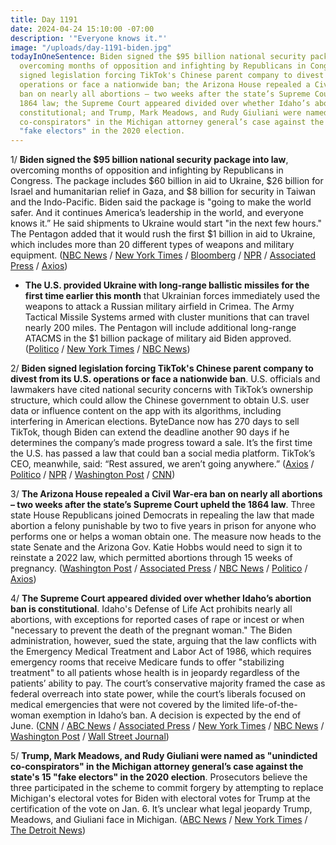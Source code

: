 ```yaml
---
title: Day 1191
date: 2024-04-24 15:10:00 -07:00
description: '"Everyone knows it."'
image: "/uploads/day-1191-biden.jpg"
todayInOneSentence: Biden signed the $95 billion national security package into law,
  overcoming months of opposition and infighting by Republicans in Congress; Biden
  signed legislation forcing TikTok's Chinese parent company to divest from its U.S.
  operations or face a nationwide ban; the Arizona House repealed a Civil War-era
  ban on nearly all abortions – two weeks after the state’s Supreme Court upheld the
  1864 law; the Supreme Court appeared divided over whether Idaho’s abortion ban is
  constitutional; and Trump, Mark Meadows, and Rudy Giuliani were named as "unindicted
  co-conspirators" in the Michigan attorney general’s case against the state's 15
  "fake electors" in the 2020 election.
---
```


1/ **Biden signed the $95 billion national security package into law**, overcoming months of opposition and infighting by Republicans in Congress. The package includes $60 billion in aid to Ukraine, $26 billion for Israel and humanitarian relief in Gaza, and $8 billion for security in Taiwan and the Indo-Pacific. Biden said the package is "going to make the world safer. And it continues America’s leadership in the world, and everyone knows it.” He said shipments to Ukraine would start "in the next few hours." The Pentagon added that it would rush the first $1 billion in aid to Ukraine, which includes more than 20 different types of weapons and military equipment. ([NBC News](https://www.nbcnews.com/politics/congress/senate-hold-key-test-vote-ukraine-aid-israel-funding-tiktok-ban-rcna148685) / [New York Times](https://www.nytimes.com/2024/04/24/us/politics/biden-ukraine-israel-aid.html) / [Bloomberg](https://www.bloomberg.com/news/articles/2024-04-24/biden-signs-aid-bill-says-help-headed-to-ukraine-within-hours?sref=MIBMEEoj) / [NPR](https://www.npr.org/2024/04/24/1246839045/biden-signs-95-billion-military-aid-package-for-ukraine-israel-and-taiwan) / [Associated Press](https://apnews.com/article/joe-biden-mike-johnson-ukraine-israel-b72aed9b195818735d24363f2bc34ea4) / [Axios](https://www.axios.com/2024/04/24/biden-signs-foreign-aid-package-ukraine-israel))

* **The U.S. provided Ukraine with long-range ballistic missiles for the first time earlier this month** that Ukrainian forces immediately used the weapons to attack a Russian military airfield in Crimea. The Army Tactical Missile Systems armed with cluster munitions that can travel nearly 200 miles. The Pentagon will include additional long-range ATACMS in the $1 billion package of military aid Biden approved. ([Politico](https://www.politico.com/news/2024/04/24/us-long-range-missiles-ukraine-00154110) / [New York Times](https://www.nytimes.com/2024/04/24/us/us-ukraine-russia-missiles.html) / [NBC News](https://www.nbcnews.com/news/world/ukraine-uses-long-range-atacms-russia-first-time-rcna148309))

2/ **Biden signed legislation forcing TikTok's Chinese parent company to divest from its U.S. operations or face a nationwide ban**. U.S. officials and lawmakers have cited national security concerns with TikTok’s ownership structure, which could allow the Chinese government to obtain U.S. user data or influence content on the app with its algorithms, including interfering in American elections. ByteDance now has 270 days to sell TikTok, though Biden can extend the deadline another 90 days if he determines the company’s made progress toward a sale. It’s the first time the U.S. has passed a law that could ban a social media platform. TikTok’s CEO, meanwhile, said: “Rest assured, we aren’t going anywhere.” ([Axios](https://www.axios.com/2024/04/24/joe-biden-tik-tok-ban-bill) / [Politico](https://www.politico.com/news/2024/04/24/biden-signs-tiktok-bill-00153984) / [NPR](https://www.npr.org/2024/04/24/1246663779/biden-ban-tiktok-us) / [Washington Post](https://www.washingtonpost.com/technology/2024/04/23/tiktok-ban-senate-vote-sale-biden/) / [CNN](https://www.cnn.com/2024/04/23/tech/congress-tiktok-ban-what-next/))

3/ **The Arizona House repealed a Civil War-era ban on nearly all abortions – two weeks after the state’s Supreme Court upheld the 1864 law**. Three state House Republicans joined Democrats in repealing the  law that made abortion a felony punishable by two to five years in prison for anyone who performs one or helps a woman obtain one. The measure now heads to the state Senate and the Arizona Gov. Katie Hobbs would need to sign it to reinstate a 2022 law, which permitted abortions through 15 weeks of pregnancy. ([Washington Post](https://www.washingtonpost.com/politics/2024/04/24/arizona-abortion-ban/) / [Associated Press](https://apnews.com/article/arizona-abortion-1864-ban-repeal-lawmakers-84b0cd9a8c44ddaefed2c45e9eff1c79) / [NBC News](https://www.nbcnews.com/politics/arizona-abortion-ban-lawmakers-repeal-rcna149181) / [Politico](https://www.politico.com/news/2024/04/24/arizona-house-votes-to-repeal-abortion-ban-00154175) / [Axios](https://www.axios.com/2024/04/24/arizona-abortion-ban-repealed-house))

4/ **The Supreme Court appeared divided over whether Idaho’s abortion ban is constitutional**. Idaho's Defense of Life Act prohibits nearly all abortions, with exceptions for reported cases of rape or incest or when "necessary to prevent the death of the pregnant woman." The Biden administration, however, sued the state, arguing that the law conflicts with the Emergency Medical Treatment and Labor Act of 1986, which requires emergency rooms that receive Medicare funds to offer "stabilizing treatment" to all patients whose health is in jeopardy regardless of the patients’ ability to pay. The court’s conservative majority framed the case as federal overreach into state power, while the court’s liberals focused on medical emergencies that were not covered by the limited life-of-the-woman exemption in Idaho’s ban. A decision is expected by the end of June. ([CNN](https://www.cnn.com/2024/04/24/politics/takeaways-supreme-court-abortion-idaho/index.html) / [ABC News](https://abcnews.go.com/Politics/supreme-court-weigh-scope-idaho-abortion-ban-post/story?id=109251453) / [Associated Press](https://apnews.com/article/abortion-supreme-court-emergencies-hospitals-doctors-45766f0a1ab576ce0f6515c5a1bd9e2a) / [New York Times](https://www.nytimes.com/live/2024/04/24/us/abortion-supreme-court-idaho) / [NBC News](https://www.nbcnews.com/politics/supreme-court/supreme-court-hears-abortion-clash-emergency-room-treatment-pregnant-w-rcna148863) / [Washington Post](https://www.washingtonpost.com/politics/2024/04/24/supreme-court-arguments-abortions-emergency-emtala/) / [Wall Street Journal](https://www.wsj.com/us-news/law/supreme-court-hears-abortion-emergency-care-arguments-8eda884d?mod=hp_lead_pos4))

5/ **Trump, Mark Meadows, and Rudy Giuliani were named as "unindicted co-conspirators" in the Michigan attorney general’s case against the state's 15 "fake electors" in the 2020 election**. Prosecutors believe the three participated in the scheme to commit forgery by attempting to replace Michigan's electoral votes for Biden with electoral votes for Trump at the certification of the vote on Jan. 6. It’s unclear what legal jeopardy Trump, Meadows, and Giuliani face in Michigan. ([ABC News](https://abcnews.go.com/US/trump-giuliani-meadows-unindicted-conspirators-michigan-fake-elector/story?id=109578220) / [New York Times](https://www.nytimes.com/2024/04/24/us/trump-michigan-election-interference.html) / [The Detroit News](https://www.detroitnews.com/story/news/politics/2024/04/24/donald-trump-unindicted-co-conspirator-in-false-electors-plot-michigan-rudy-giuliani-mark-meadows/73420368007/))